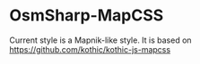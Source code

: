 OsmSharp-MapCSS
===============

Current style is a Mapnik-like style. It is based on https://github.com/kothic/kothic-js-mapcss
